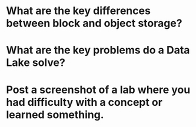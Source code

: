 # What are the key differences between block and object storage?
# What are the key problems do a Data Lake solve?
# Post a screenshot of a lab where you had difficulty with a concept or learned something.
